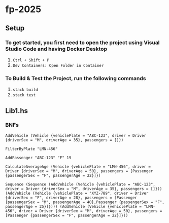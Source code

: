 # fp-2025

## Setup

### To get started, you first need to open the project using Visual Studio Code and having Docker Desktop
1. `Ctrl + Shift + P`
2. `Dev Containers: Open Folder in Container`

### To Build & Test the Project, run the following commands
1. `stack build`
2. `stack test`

## Lib1.hs

### BNFs

``
AddVehicle (Vehicle {vehiclePlate = "ABC-123", driver = Driver {driverSex = "M", driverAge = 35}, passengers = []})
``

``
FilterByPlate "LMN-456"
``

``
AddPassenger "ABC-123" "F" 19
``

``
CalculateAverageAge (Vehicle {vehiclePlate = "LMN-456", driver = Driver {driverSex = "M", driverAge = 50}, passengers = [Passenger {passengerSex = "F", passengerAge = 22}]})
``

``
Sequence (Sequence (AddVehicle (Vehicle {vehiclePlate = "ABC-123", driver = Driver {driverSex = "M", driverAge = 35}, passengers = []})) (AddVehicle (Vehicle {vehiclePlate = "XYZ-789", driver = Driver {driverSex = "F", driverAge = 28}, passengers = [Passenger {passengerSex = "M", passengerAge = 40},Passenger {passengerSex = "F", passengerAge = 25}]}))) (AddVehicle (Vehicle {vehiclePlate = "LMN-456", driver = Driver {driverSex = "M", driverAge = 50}, passengers = [Passenger {passengerSex = "F", passengerAge = 22}]}))
``
